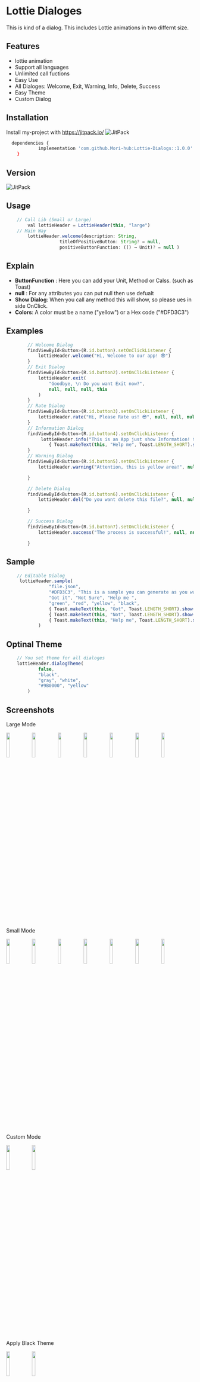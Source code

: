 
# Lottie Dialoges

This is kind of a dialog. This includes Lottie animations in two differnt size.
## Features

- lottie animation
- Support all languages
- Unlimited call fuctions
- Easy Use
- All Dialoges: Welcome, Exit, Warning, Info, Delete, Success
- Easy Theme 
- Custom Dialog


## Installation

Install my-project with https://jitpack.io/ 
<img alt="JitPack" src="https://img.shields.io/jitpack/v/github/Mori-hub/Lottie-Dialogs">

```bash
  dependencies {
	        implementation 'com.github.Mori-hub:Lottie-Dialogs::1.0.0'
	}
```
## Version 

<img alt="JitPack" src="https://img.shields.io/jitpack/v/github/Mori-hub/Lottie-Dialogs">

## Usage

```javascript
    // Call Lib (Small or Large)
        val lottieHeader = LottieHeader(this, "large")
    // Main Way
        lottieHeader.welcome(description: String,
                    titleOfPositiveButton: String? = null,     
                    positiveButtonFunction: (() → Unit)? = null )
```
## Explain
* **ButtonFunction** : Here you can add your Unit, Method or Calss. (such as Toast)
* **null** : For any attributes you can put null then use defualt
* **Show Dialog**: When you call any method this will show, so please ues in side OnClick. 
* **Colors**: A color must be a name ("yellow") or a Hex code ("#DFD3C3") 
## Examples
```javascript
        // Welcome Dialog
        findViewById<Button>(R.id.button).setOnClickListener {
            lottieHeader.welcome("Hi, Welcome to our app! 😎")
        }
        // Exit Dialog
        findViewById<Button>(R.id.button2).setOnClickListener {
            lottieHeader.exit(
                "Goodbye, \n Do you want Exit now?",
                null, null, null, this
            )
        }
        // Rate Dialog
        findViewById<Button>(R.id.button3).setOnClickListener {
            lottieHeader.rate("Hi, Please Rate us! 😎", null, null, null)
        }
        // Information Dialog
        findViewById<Button>(R.id.button4).setOnClickListener {
             lottieHeader.info("This is an App just show Information! 😎", "info",
                { Toast.makeText(this, "Help me", Toast.LENGTH_SHORT).show() })
        }
        // Warning Dialog
        findViewById<Button>(R.id.button5).setOnClickListener {
            lottieHeader.warning("Attention, this is yellow area!", null, null, null)

        }

        // Delete Dialog
        findViewById<Button>(R.id.button6).setOnClickListener {
            lottieHeader.del("Do you want delete this file?", null, null, null)

        }

        // Success Dialog
        findViewById<Button>(R.id.button7).setOnClickListener {
            lottieHeader.success("The process is successful!", null, null, null)

        }

```
## Sample 

```javascript
    // Editable Dialog
     lottieHeader.sample(
                "file.json",
                "#DFD3C3", "This is a sample you can generate as you want",
                "Got it", "Not Sure", "Help me ",
                "green", "red", "yellow", "black",
                { Toast.makeText(this, "Got", Toast.LENGTH_SHORT).show() },
                { Toast.makeText(this, "Not", Toast.LENGTH_SHORT).show() },
                { Toast.makeText(this, "Help me", Toast.LENGTH_SHORT).show() }
            )
```

## Optinal Theme 

```javascript
    // You set theme for all dialoges 
    lottieHeader.dialogTheme(
            false,
            "black",
            "gray", "white",
            "#9B0000", "yellow"
        )
```
## Screenshots

Large Mode

<img src="https://user-images.githubusercontent.com/53067774/160883315-41ac27d0-0c45-4eea-a741-c6799bdaef34.jpg" width="13%"></img> <img src="https://user-images.githubusercontent.com/53067774/160883337-5c2b3287-486a-4d6f-a032-f69dc0c13020.jpg" width="13%"></img> <img src="https://user-images.githubusercontent.com/53067774/160883352-33be1ccc-2305-4a83-8e73-48f25fb32010.jpg" width="13%"></img> <img src="https://user-images.githubusercontent.com/53067774/160883362-7653417c-9402-46ec-9d3b-8edeb1e11721.jpg" width="13%"></img> <img src="https://user-images.githubusercontent.com/53067774/160883400-d576aeb6-8021-4105-bfbf-6a3ca065dafe.jpg" width="13%"></img> <img src="https://user-images.githubusercontent.com/53067774/160883412-3649f212-f340-48f8-9197-390d8c708d27.jpg" width="13%"></img> <img src="https://user-images.githubusercontent.com/53067774/160883431-c985849b-eabf-4d09-81e7-66db09b8e23d.jpg" width="13%"></img> 

Small Mode

<img src="https://user-images.githubusercontent.com/53067774/160883954-04e0cc17-fe32-4036-be60-4fb52e629cc0.jpg" width="13%"></img> <img src="https://user-images.githubusercontent.com/53067774/160883963-e584eed3-c507-4929-8d48-30d9f7ebb226.jpg" width="13%"></img> <img src="https://user-images.githubusercontent.com/53067774/160883973-4b1c4a37-1ba7-4c89-b680-cbd6f5cb8c69.jpg" width="13%"></img> <img src="https://user-images.githubusercontent.com/53067774/160883983-76ecac58-df76-4e05-9522-39304b80faef.jpg" width="13%"></img> <img src="https://user-images.githubusercontent.com/53067774/160883993-a2c6bc01-323a-4b47-a41f-28dae5683d0d.jpg" width="13%"></img> <img src="https://user-images.githubusercontent.com/53067774/160884005-bef4960f-1c85-40e8-818e-f0abefc509ec.jpg" width="13%"></img> <img src="https://user-images.githubusercontent.com/53067774/160884018-2aff51a9-792d-43bf-b47b-90bdf673d3f5.jpg" width="13%"></img> 

Custom Mode

<img src="https://user-images.githubusercontent.com/53067774/160884438-bd161fee-897b-4981-ac3f-e1b19679d81b.jpg" width="13%"></img> <img src="https://user-images.githubusercontent.com/53067774/160884451-681ef066-71cc-4584-9ec3-ed0c66f0d7d1.jpg" width="13%"></img> 

Apply Black Theme

<img src="https://user-images.githubusercontent.com/53067774/160884621-37cbad2f-784b-413d-93df-ceea08f6ab4c.jpg" width="13%"></img> <img src="https://user-images.githubusercontent.com/53067774/160884639-8a96dcdf-07d4-4272-bd70-ebb910d43c5f.jpg" width="13%"></img> 

## Gifs

<img src="https://user-images.githubusercontent.com/53067774/160893850-2ae73874-8264-4773-9f72-7327b4664d81.gif" width="15%"></img> <img src="https://user-images.githubusercontent.com/53067774/160893931-d09309d7-6d5a-4a43-afe8-5d1287e95a87.gif" width="15%"></img> <img src="https://user-images.githubusercontent.com/53067774/160894022-3e3dcdcf-87ef-4268-9ffb-51d03287d221.gif" width="15%"></img> <img src="https://user-images.githubusercontent.com/53067774/160894172-b8b7ec27-a062-48ea-abb9-8e4ea564d69f.gif" width="15%"></img> 

## 🚀 About Me
I'm a full stack developer...find me in google play store


## 🛠 Skills
Java, Kotlin, CSS....


## Tech Stack

**Important:** For Gradle 7.2 & jitpack.io Please use this way : https://stackoverflow.com/a/71603699/12272687

**Update:** March 2022


## 🔗 Links
[![portfolio](https://img.shields.io/badge/my_portfolio-000?style=for-the-badge&logo=ko-fi&logoColor=white)](https://github.com/Mori-hub)
[![linkedin](https://img.shields.io/badge/linkedin-0A66C2?style=for-the-badge&logo=linkedin&logoColor=white)](https://www.linkedin.com/)
[![twitter](https://img.shields.io/badge/twitter-1DA1F2?style=for-the-badge&logo=twitter&logoColor=white)](https://twitter.com/)
[![Google](https://img.shields.io/badge/My%20Apps-Google%20Play%20Store-green?style=for-the-badge&logo=googleplay)](https://play.google.com/store/search?q=pub:Smart%20rabit&c=apps)


## Feedback

If you have any feedback, please reach out to us at SR-App@outlook.com


## License

[MIT](https://choosealicense.com/licenses/mit/)


